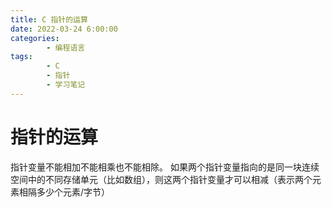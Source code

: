 ```yaml
---
title: C 指针的运算
date: 2022-03-24 6:00:00
categories:
        - 编程语言
tags:
        - C
        - 指针
        - 学习笔记
---
```


# 指针的运算

指针变量不能相加不能相乘也不能相除。
如果两个指针变量指向的是同一块连续空间中的不同存储单元（比如数组），则这两个指针变量才可以相减（表示两个元素相隔多少个元素/字节）
